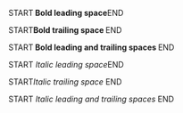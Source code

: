 START<strong> Bold leading space</strong>END

START<strong>Bold trailing space </strong>END

START<strong> Bold leading and trailing spaces </strong>END

START<em> Italic leading space</em>END

START<em>Italic trailing space </em>END

START<em> Italic leading and trailing spaces </em>END